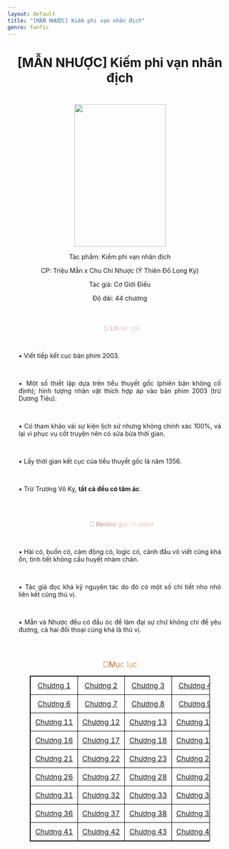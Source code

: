 ```yaml
---
layout: default
title: "[MẪN NHƯỢC] Kiếm phi vạn nhân địch"
genre: fanfic
---
```


<div class="post-header">
  <h1 class="post-title entry-title" style="text-align: center; margin-bottom: 25px;" itemprop="name">
    [MẪN NHƯỢC] Kiếm phi vạn nhân địch
  </h1>
</div>

<style>
/* CSS NÀY CHỈ DÀNH CHO TRANG NÀY */

/* --- TÙY CHỈNH MÀU SẮC LINK CHƯƠNG --- */
#chapter-list-container a {
  color: #b39e49 !important;
}
#chapter-list-container a:hover {
  color: #d499c8 !important;
}
/* --- VÔ HIỆU HÓA LINK CHƯA CẬP NHẬT --- */
#chapter-list-container a[href^="LINK-CHƯƠNG"] {
  color: #999999 !important; /* Màu xám mờ */
  pointer-events: none;      /* Vô hiệu hóa click */
  cursor: default;           /* Trả về chuột mặc định */
}
/* --- RESPONSIVE CHO BẢNG TRÊN DI ĐỘNG --- */
@media screen and (max-width: 500px) {
  #chapter-list-container table {
    width: 100% !important;
    border-spacing: 4px 4px;
    border-collapse: separate; 
  }
  #chapter-list-container tr {
    display: flex;
  }
  #chapter-list-container td {
    flex: 1;
    border: 1px solid #ddd !important;
    padding: 0 !important;
    text-align: center;
  }
  #chapter-list-container td a {
    display: flex;
    align-items: center;
    justify-content: center;
    width: 100%;
    height: 40px;
    text-decoration: none;
    font-size: 14px !important;
  }
}
</style>
<div align="center">
&nbsp; &nbsp; <div class="separator" style="clear: both; text-align: center;"><a href="https://blogger.googleusercontent.com/img/b/R29vZ2xl/AVvXsEgp4aMzGeu8eFVVpxXyevERiCnj7vTcvDVdMEkSAcindRlOkgICyPlAGdZhnXtw0JX3qGZyOKCH_OJpzANaLmFg7Lje3ZyHN1OeI_IwsFsN44Q0eMn_8lE6Mzi6oaGv8v0Q1bw0XSY0_k09jSn2t3p4CYizCwccoBulP1sYMF2xnpt7Wn5aK77NxCDw8XM/s400/359086254-256-k306504.jpg" style="margin-left: 1em; margin-right: 1em;"><img border="0" data-original-height="400" data-original-width="256" height="320" src="https://blogger.googleusercontent.com/img/b/R29vZ2xl/AVvXsEgp4aMzGeu8eFVVpxXyevERiCnj7vTcvDVdMEkSAcindRlOkgICyPlAGdZhnXtw0JX3qGZyOKCH_OJpzANaLmFg7Lje3ZyHN1OeI_IwsFsN44Q0eMn_8lE6Mzi6oaGv8v0Q1bw0XSY0_k09jSn2t3p4CYizCwccoBulP1sYMF2xnpt7Wn5aK77NxCDw8XM/s320/359086254-256-k306504.jpg" width="205" /></a></div>
<p style="text-align: center;">Tác phẩm: Kiếm phi vạn nhân địch</p>
<p style="text-align: center;">CP: Triệu Mẫn x Chu Chỉ Nhược (Ỷ Thiên Đồ Long Ký)</p>
<p style="text-align: center;">Tác giả: Cơ Giới Điểu</p>
<p style="text-align: center;">Độ dài: 44 chương</p>

<div class="khung-ghi-chu" style="padding: 5px 25px; margin-bottom: 10px;">
  <p class="tieu-de-editor">
    <span class="color-change-effect" style="-webkit-background-clip: text !important; -webkit-text-fill-color: transparent !important; animation: 3s linear 0s infinite normal none running shine-effect; background-clip: text !important; background-size: 200% auto !important; background: linear-gradient(to right, #B76E79, #F2D4D4, #E8A1A4, #B76E79) 0% 0% / 200% text; font-family: 'Bungee', sans-serif; font-size: 100%;">💬 Lời tác giả</span>
  </p>
  <p style="text-align: justify;">▪️ Viết tiếp kết cục bản phim 2003.</p>
  <p style="text-align: justify;">▪️ Một số thiết lập dựa trên tiểu thuyết gốc (phiên bản không cố định); hình tượng nhân vật thích hợp áp vào bản phim 2003 (trừ Dương Tiêu).</p>
  <p style="text-align: justify;">▪️ Có tham khảo vài sự kiện lịch sử nhưng không chính xác 100%, vả lại vì phục vụ cốt truyện nên có sửa bừa thời gian.</p>
  <p style="text-align: justify;">▪️ Lấy thời gian kết cục của tiểu thuyết gốc là năm 1356.</p>
  <p style="text-align: justify;">▪️ Trừ Trương Vô Kỵ, <strong>tất cả đều có tâm ác</strong>.&nbsp;</p>
  <br>
  <p class="tieu-de-editor" style="text-align: center;">
    <span class="color-change-effect" style="-webkit-background-clip: text !important; -webkit-text-fill-color: transparent !important; animation: 3s linear 0s infinite normal none running shine-effect; background-clip: text !important; background-size: 200% auto !important; background: linear-gradient(to right, #B76E79, #F2D4D4, #E8A1A4, #B76E79) 0% 0% / 200% text; font-family: 'Bungee', sans-serif; font-size: 100%;">💬 Review gọn từ editor</span>
  </p>
  
  <p style="text-align: justify;">▪️ Hài có, buồn có, cảm động có, logic có, cảnh đấu võ viết cũng khá ổn, tình tiết không cẩu huyết nhàm chán.</p>
  <p style="text-align: justify;">▪️ Tác giả đọc khá kỹ nguyên tác do đó có một số chi tiết nho nhỏ liên kết cũng thú vị.</p>
  <p style="text-align: justify;">▪️ Mẫn và Nhược đều có đầu óc để làm đại sự chứ không chỉ để yêu đương, cả hai đối thoại cũng khá là thú vị.</p>
</div>
  <br>
<p style="text-align: center;"><span class="color-change-effect" style="-webkit-background-clip: text !important; -webkit-text-fill-color: transparent !important; animation: 3s linear 0s infinite normal none running shine-effect; background-clip: text !important; background-size: 200% auto !important; background: linear-gradient(to right, #802B00, #FFB870, #CC5500, #802B00) 0% 0% / 200% text; font-family: 'Bungee', sans-serif; font-size: 130%;">🔖Mục lục</span></p>
<div id="chapter-list-container">
<table style="border-collapse: collapse; border: 1px solid black; margin: 0px auto; max-width: 600px; width: 80%;"><tbody>
<tr><td style="border: 1px solid black; padding: 10px; text-align: center; white-space: nowrap;"><a href="/2025/09/man-nhuoc-kiem-phi-van-nhan-ich-chuong-1.html">Chương 1</a></td><td style="border: 1px solid black; padding: 10px; text-align: center; white-space: nowrap;"><a href="/2025/09/man-nhuoc-kiem-phi-van-nhan-ich-chuong-2.html">Chương 2</a></td><td style="border: 1px solid black; padding: 10px; text-align: center; white-space: nowrap;"><a href="/2025/09/man-nhuoc-kiem-phi-van-nhan-ich-chuong-3.html">Chương 3</a></td><td style="border: 1px solid black; padding: 10px; text-align: center; white-space: nowrap;"><a href="/2025/10/man-nhuoc-kiem-phi-van-nhan-ich-chuong-4.html">Chương 4</a></td><td style="border: 1px solid black; padding: 10px; text-align: center; white-space: nowrap;"><a href="/2025/10/man-nhuoc-kiem-phi-van-nhan-ich-chuong-5.html">Chương 5</a></td></tr>
<tr><td style="border: 1px solid black; padding: 10px; text-align: center; white-space: nowrap;"><a href="/2025/10/man-nhuoc-kiem-phi-van-nhan-ich-chuong-6.html">Chương 6</a></td><td style="border: 1px solid black; padding: 10px; text-align: center; white-space: nowrap;"><a href="LINK-CHƯƠNG-7">Chương 7</a></td><td style="border: 1px solid black; padding: 10px; text-align: center; white-space: nowrap;"><a href="LINK-CHƯƠNG-8">Chương 8</a></td><td style="border: 1px solid black; padding: 10px; text-align: center; white-space: nowrap;"><a href="LINK-CHƯƠNG-9">Chương 9</a></td><td style="border: 1px solid black; padding: 10px; text-align: center; white-space: nowrap;"><a href="LINK-CHƯƠNG-10">Chương 10</a></td></tr>
<tr><td style="border: 1px solid black; padding: 10px; text-align: center; white-space: nowrap;"><a href="LINK-CHƯƠNG-11">Chương 11</a></td><td style="border: 1px solid black; padding: 10px; text-align: center; white-space: nowrap;"><a href="LINK-CHƯƠNG-12">Chương 12</a></td><td style="border: 1px solid black; padding: 10px; text-align: center; white-space: nowrap;"><a href="LINK-CHƯƠNG-13">Chương 13</a></td><td style="border: 1px solid black; padding: 10px; text-align: center; white-space: nowrap;"><a href="LINK-CHƯƠNG-14">Chương 14</a></td><td style="border: 1px solid black; padding: 10px; text-align: center; white-space: nowrap;"><a href="LINK-CHƯƠNG-15">Chương 15</a></td></tr>
<tr><td style="border: 1px solid black; padding: 10px; text-align: center; white-space: nowrap;"><a href="LINK-CHƯƠNG-16">Chương 16</a></td><td style="border: 1px solid black; padding: 10px; text-align: center; white-space: nowrap;"><a href="LINK-CHƯƠNG-17">Chương 17</a></td><td style="border: 1px solid black; padding: 10px; text-align: center; white-space: nowrap;"><a href="LINK-CHƯƠNG-18">Chương 18</a></td><td style="border: 1px solid black; padding: 10px; text-align: center; white-space: nowrap;"><a href="LINK-CHƯƠNG-19">Chương 19</a></td><td style="border: 1px solid black; padding: 10px; text-align: center; white-space: nowrap;"><a href="LINK-CHƯƠNG-20">Chương 20</a></td></tr>
<tr><td style="border: 1px solid black; padding: 10px; text-align: center; white-space: nowrap;"><a href="LINK-CHƯƠNG-21">Chương 21</a></td><td style="border: 1px solid black; padding: 10px; text-align: center; white-space: nowrap;"><a href="LINK-CHƯƠNG-22">Chương 22</a></td><td style="border: 1px solid black; padding: 10px; text-align: center; white-space: nowrap;"><a href="LINK-CHƯƠNG-23">Chương 23</a></td><td style="border: 1px solid black; padding: 10px; text-align: center; white-space: nowrap;"><a href="LINK-CHƯƠNG-24">Chương 24</a></td><td style="border: 1px solid black; padding: 10px; text-align: center; white-space: nowrap;"><a href="LINK-CHƯƠNG-25">Chương 25</a></td></tr>
<tr><td style="border: 1px solid black; padding: 10px; text-align: center; white-space: nowrap;"><a href="LINK-CHƯƠNG-26">Chương 26</a></td><td style="border: 1px solid black; padding: 10px; text-align: center; white-space: nowrap;"><a href="LINK-CHƯƠNG-27">Chương 27</a></td><td style="border: 1px solid black; padding: 10px; text-align: center; white-space: nowrap;"><a href="LINK-CHƯƠNG-28">Chương 28</a></td><td style="border: 1px solid black; padding: 10px; text-align: center; white-space: nowrap;"><a href="LINK-CHƯƠNG-29">Chương 29</a></td><td style="border: 1px solid black; padding: 10px; text-align: center; white-space: nowrap;"><a href="LINK-CHƯƠNG-30">Chương 30</a></td></tr>
<tr><td style="border: 1px solid black; padding: 10px; text-align: center; white-space: nowrap;"><a href="LINK-CHƯƠNG-31">Chương 31</a></td><td style="border: 1px solid black; padding: 10px; text-align: center; white-space: nowrap;"><a href="LINK-CHƯƠNG-32">Chương 32</a></td><td style="border: 1px solid black; padding: 10px; text-align: center; white-space: nowrap;"><a href="LINK-CHƯƠNG-33">Chương 33</a></td><td style="border: 1px solid black; padding: 10px; text-align: center; white-space: nowrap;"><a href="LINK-CHƯƠNG-34">Chương 34</a></td><td style="border: 1px solid black; padding: 10px; text-align: center; white-space: nowrap;"><a href="LINK-CHƯƠNG-35">Chương 35</a></td></tr>
<tr><td style="border: 1px solid black; padding: 10px; text-align: center; white-space: nowrap;"><a href="LINK-CHƯƠNG-36">Chương 36</a></td><td style="border: 1px solid black; padding: 10px; text-align: center; white-space: nowrap;"><a href="LINK-CHƯƠNG-37">Chương 37</a></td><td style="border: 1px solid black; padding: 10px; text-align: center; white-space: nowrap;"><a href="LINK-CHƯƠNG-38">Chương 38</a></td><td style="border: 1px solid black; padding: 10px; text-align: center; white-space: nowrap;"><a href="LINK-CHƯƠNG-39">Chương 39</a></td><td style="border: 1px solid black; padding: 10px; text-align: center; white-space: nowrap;"><a href="LINK-CHƯƠNG-40">Chương 40</a></td></tr>
<tr><td style="border: 1px solid black; padding: 10px; text-align: center; white-space: nowrap;"><a href="LINK-CHƯƠNG-41">Chương 41</a></td><td style="border: 1px solid black; padding: 10px; text-align: center; white-space: nowrap;"><a href="LINK-CHƯƠNG-42">Chương 42</a></td><td style="border: 1px solid black; padding: 10px; text-align: center; white-space: nowrap;"><a href="LINK-CHƯƠNG-43">Chương 43</a></td><td style="border: 1px solid black; padding: 10px; text-align: center; white-space: nowrap;"><a href="LINK-CHƯƠNG-44">Chương 44</a></td><td style="border: 1px solid black; padding: 10px; text-align: center; white-space: nowrap;"><a href="LINK-CHƯƠNG-45">Lời kết</a></td></tr>
</tbody></table>
&nbsp; &nbsp; </div>
</div>
